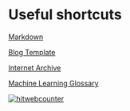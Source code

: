 # Useful shortcuts

[Markdown](https://guides.github.com/features/mastering-markdown/)

[Blog Template](https://github.com/fastai/fast_template)

[Internet Archive](https://archive.org/)

[Machine Learning Glossary](https://developers.google.com/machine-learning/glossary)
 
[//]: # (for more formatting examples: https://github.com/fastai/fast_template/blob/master/_posts/2020-01-14-welcome.md )


<!-- hitwebcounter Code START -->
<a href="https://www.hitwebcounter.com" target="_blank">
<img src="https://hitwebcounter.com/counter/counter.php?page=7195289&style=0003&nbdigits=5&type=ip&initCount=0" title="Free-Counter" Alt="hitwebcounter"   border="0" >
</a>                                    
              
